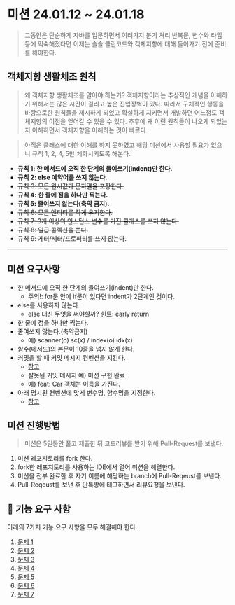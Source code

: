 # 미션 24.01.12 ~ 24.01.18
> 그동안은 단순하게 자바를 입문하면서 여러가지 분기 처리 반복문, 변수와 타입 등에 익숙해졌다면 이제는 슬슬 클린코드와 객체지향에 대해 들어가기 전에 준비를 해야한다.

## 객체지향 생활체조 원칙
> 왜 객체지향 생활체조를 알아야 하는가?
> 객체지향이라는 추상적인 개념을 이해하기 위해서는 많은 시간이 걸리고 높은 진입장벽이 있다.
> 따라서 구체적인 행동을 바탕으로한 원칙들을 제시하게 되었고 확실하게 지키면서 개발하면 어느정도 객체지향의 이점을 얻어갈 수 있을 수 있다.
> 추후에 왜 이런 원칙들이 나오게 되었는지 이해하면서 객체지향을 이해하는 것이 빠르다. 

> 아직은 클래스에 대한 이해를 하지 못하였고 해당 미션에서 사용할 필요가 없으니 규칙 1, 2, 4, 5만 체화시키도록 해본다.

- **규칙 1: 한 메서드에 오직 한 단계의 들여쓰기(indent)만 한다.**
- **규칙 2: else 예약어를 쓰지 않는다.**
- ~~규칙 3: 모든 원시값과 문자열을 포장한다.~~
- **규칙 4: 한 줄에 점을 하나만 찍는다.**
- **규칙 5: 줄여쓰지 않는다(축약 금지).**
- ~~규칙 6: 모든 엔티티를 작게 유지한다.~~
- ~~규칙 7: 3개 이상의 인스턴스 변수를 가진 클래스를 쓰지 않는다.~~
- ~~규칙 8: 일급 콜렉션을 쓴다.~~
- ~~규칙 9: 게터/세터/프로퍼티를 쓰지 않는다.~~

---
## 미션 요구사항
- 한 메서드에 오직 한 단계의 들여쓰기(indent)만 한다.
	- 주의!: for문 안에 if문이 있다면 indent가 2단계인 것이다.
- else를 사용하지 않는다.
	- else 대신 무엇을 써야할까? 힌트: early return
- 한 줄에 점을 하나만 찍는다.
- 줄여쓰지 않는다.(축약금지)
	- 예) scanner(o) sc(x) / index(o) idx(x)
- 함수(메서드)의 본문이 10줄을 넘지 않게 한다.
- 커밋을 할 때 커밋 메시지 컨벤션을 지킨다.
	- [참고](https://gist.github.com/stephenparish/9941e89d80e2bc58a153)
	- 잘못된 커밋 메시지 예) 미션 구현 완료
	- 예) feat: Car 객체는 이름을 가진다.
- 아래 명시된 컨벤션에 맞게 변수명, 함수명을 지정한다. 
	- [참고](https://naver.github.io/hackday-conventions-java/#naming)

## 미션 진행방법
> 미션은 5일동안 풀고 제출한 뒤 코드리뷰를 받기 위해 Pull-Request를 보낸다.

1. 미션 레포지토리를 fork 한다.
2. fork한 레포지토리를 사용하는 IDE에서 열어 미션을 해결한다.
3. 미션을 전부 완료한 후 자기 이름에 해당하는 branch에 Pull-Reqeust를 보낸다.
4. Pull-Reqeust를 보낸 후 단톡방에 태그하면서 리뷰요청을 보낸다.

## 🚀 기능 요구 사항
아래의 7가지 기능 요구 사항을 모두 해결해야 한다.

1. [문제 1](./docs/PROBLEM1.md)
2. [문제 2](./docs/PROBLEM2.md)
3. [문제 3](./docs/PROBLEM3.md)
4. [문제 4](./docs/PROBLEM4.md)
5. [문제 5](./docs/PROBLEM5.md)
6. [문제 6](./docs/PROBLEM6.md)
7. [문제 7](./docs/PROBLEM7.md)
